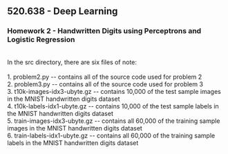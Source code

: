 ## 520.638 - Deep Learning
### Homework 2 - Handwritten Digits using Perceptrons and Logistic Regression
<br>
In the src directory, there are six files of note: <br>
<br>
1. problem2.py  --  contains all of the source code used for problem 2 <br>
2. problem3.py  --  contains all of the source code used for problem 3 <br>
3. t10k-images-idx3-ubyte.gz -- contains 10,000 of the test sample images in the MNIST handwritten digits dataset <br>
4. t10k-labels-idx1-ubyte.gz -- contains 10,000 of the test sample labels in the MNIST handwritten digits dataset <br> 
5. train-images-idx3-ubyte.gz -- contains all 60,000 of the training sample images in the MNIST handwritten digits dataset <br> 
6. train-labels-idx1-ubyte.gz -- contains all 60,000 of the training sample labels in the MNIST handwritten digits dataset <br>

